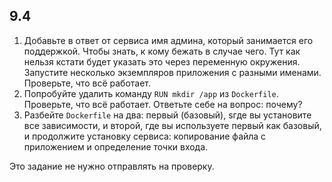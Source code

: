 ## 9.4

1. Добавьте в ответ от сервиса имя админа, который занимается его поддержкой. Чтобы знать, к кому бежать в случае чего. Тут как нельзя кстати будет указать это через переменную окружения. Запустите несколько экземпляров приложения с разными именами. Проверьте, что всё работает.
2. Попробуйте удалить команду `RUN mkdir /app` из `Dockerfile`. Проверьте, что всё работает. Ответьте себе на вопрос: почему?
3. Разбейте `Dockerfile` на два: первый (базовый), sгде вы установите все зависимости, и второй, где вы используете первый как базовый, и продолжите установку сервиса: копирование файла с приложением и определение точки входа.

Это задание не нужно отправлять на проверку.
